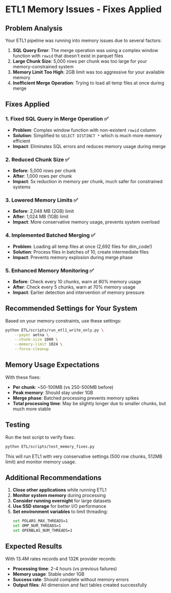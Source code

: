 # ETL1 Memory Issues - Fixes Applied

## Problem Analysis

Your ETL1 pipeline was running into memory issues due to several factors:

1. **SQL Query Error**: The merge operation was using a complex window function with `rowid` that doesn't exist in parquet files
2. **Large Chunk Size**: 5,000 rows per chunk was too large for your memory-constrained system
3. **Memory Limit Too High**: 2GB limit was too aggressive for your available memory
4. **Inefficient Merge Operation**: Trying to load all temp files at once during merge

## Fixes Applied

### 1. Fixed SQL Query in Merge Operation ✅
- **Problem**: Complex window function with non-existent `rowid` column
- **Solution**: Simplified to `SELECT DISTINCT *` which is much more memory efficient
- **Impact**: Eliminates SQL errors and reduces memory usage during merge

### 2. Reduced Chunk Size ✅
- **Before**: 5,000 rows per chunk
- **After**: 1,000 rows per chunk
- **Impact**: 5x reduction in memory per chunk, much safer for constrained systems

### 3. Lowered Memory Limits ✅
- **Before**: 2,048 MB (2GB) limit
- **After**: 1,024 MB (1GB) limit
- **Impact**: More conservative memory usage, prevents system overload

### 4. Implemented Batched Merging ✅
- **Problem**: Loading all temp files at once (2,692 files for dim_code!)
- **Solution**: Process files in batches of 10, create intermediate files
- **Impact**: Prevents memory explosion during merge phase

### 5. Enhanced Memory Monitoring ✅
- **Before**: Check every 10 chunks, warn at 80% memory usage
- **After**: Check every 5 chunks, warn at 70% memory usage
- **Impact**: Earlier detection and intervention of memory pressure

## Recommended Settings for Your System

Based on your memory constraints, use these settings:

```bash
python ETL/scripts/run_etl1_write_only.py \
    --payer aetna \
    --chunk-size 1000 \
    --memory-limit 1024 \
    --force-cleanup
```

## Memory Usage Expectations

With these fixes:
- **Per chunk**: ~50-100MB (vs 250-500MB before)
- **Peak memory**: Should stay under 1GB
- **Merge phase**: Batched processing prevents memory spikes
- **Total processing time**: May be slightly longer due to smaller chunks, but much more stable

## Testing

Run the test script to verify fixes:

```bash
python ETL/scripts/test_memory_fixes.py
```

This will run ETL1 with very conservative settings (500 row chunks, 512MB limit) and monitor memory usage.

## Additional Recommendations

1. **Close other applications** while running ETL1
2. **Monitor system memory** during processing
3. **Consider running overnight** for large datasets
4. **Use SSD storage** for better I/O performance
5. **Set environment variables** to limit threading:
   ```bash
   set POLARS_MAX_THREADS=1
   set OMP_NUM_THREADS=1
   set OPENBLAS_NUM_THREADS=1
   ```

## Expected Results

With 13.4M rates records and 132K provider records:
- **Processing time**: 2-4 hours (vs previous failures)
- **Memory usage**: Stable under 1GB
- **Success rate**: Should complete without memory errors
- **Output files**: All dimension and fact tables created successfully

